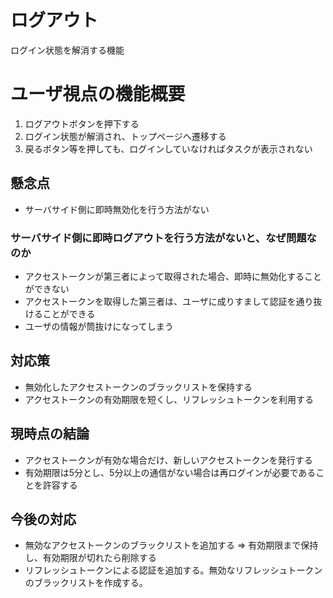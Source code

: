 # ログアウト
ログイン状態を解消する機能

# ユーザ視点の機能概要
1. ログアウトボタンを押下する
2. ログイン状態が解消され、トップページへ遷移する
3. 戻るボタン等を押しても、ログインしていなければタスクが表示されない

## 懸念点
 - サーバサイド側に即時無効化を行う方法がない

### サーバサイド側に即時ログアウトを行う方法がないと、なぜ問題なのか
 - アクセストークンが第三者によって取得された場合、即時に無効化することができない
 - アクセストークンを取得した第三者は、ユーザに成りすまして認証を通り抜けることができる
 - ユーザの情報が筒抜けになってしまう

## 対応策
 - 無効化したアクセストークンのブラックリストを保持する
 - アクセストークンの有効期限を短くし、リフレッシュトークンを利用する

## 現時点の結論
 - アクセストークンが有効な場合だけ、新しいアクセストークンを発行する
 - 有効期限は5分とし、5分以上の通信がない場合は再ログインが必要であることを許容する

## 今後の対応
 - 無効なアクセストークンのブラックリストを追加する => 有効期限まで保持し、有効期限が切れたら削除する
 - リフレッシュトークンによる認証を追加する。無効なリフレッシュトークンのブラックリストを作成する。
